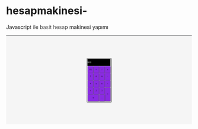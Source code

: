 # hesapmakinesi-
Javascript ile basit hesap makinesi yapımı 


![banner resmi](https://github.com/mnd-dvc/hesapmakinesi-/blob/main/pic.png)
